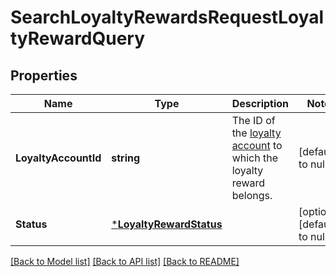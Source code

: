 # SearchLoyaltyRewardsRequestLoyaltyRewardQuery

## Properties
Name | Type | Description | Notes
------------ | ------------- | ------------- | -------------
**LoyaltyAccountId** | **string** | The ID of the [loyalty account](#type-LoyaltyAccount) to which the loyalty reward belongs. | [default to null]
**Status** | [***LoyaltyRewardStatus**](LoyaltyRewardStatus.md) |  | [optional] [default to null]

[[Back to Model list]](../README.md#documentation-for-models) [[Back to API list]](../README.md#documentation-for-api-endpoints) [[Back to README]](../README.md)

